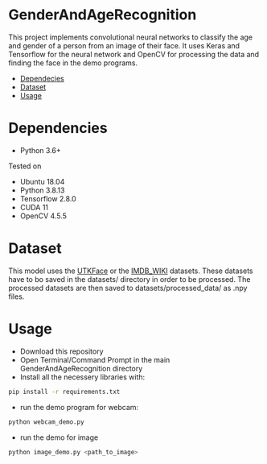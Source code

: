 # GenderAndAgeRecognition
This project implements convolutional neural networks to classify the age and gender of a person from an image of their face. It uses Keras and Tensorflow for the neural network and OpenCV for processing the data and finding the face in the demo programs.

- [Dependecies](#dependencies)
- [Dataset](#dataset)
- [Usage](#usage)

# Dependencies
  - Python 3.6+

Tested on
 - Ubuntu 18.04
 - Python 3.8.13
 - Tensorflow 2.8.0
 - CUDA 11
 - OpenCV 4.5.5

# Dataset
This model uses the [UTKFace](https://github.com/aicip/UTKFace) or the [IMDB_WIKI](https://data.vision.ee.ethz.ch/cvl/rrothe/imdb-wiki/) datasets. These datasets have to bo saved in the datasets/ directory in order to be processed. The processed datasets are then saved to datasets/processed_data/ as .npy files.

# Usage
 - Download this repository
 - Open Terminal/Command Prompt in the main GenderAndAgeRecognition directory
 - Install all the necessery libraries with:
```bash
pip install -r requirements.txt
```
 - run the demo program for webcam:
```bash
python webcam_demo.py
```
 - run the demo for image 
```bash
python image_demo.py <path_to_image>
```
